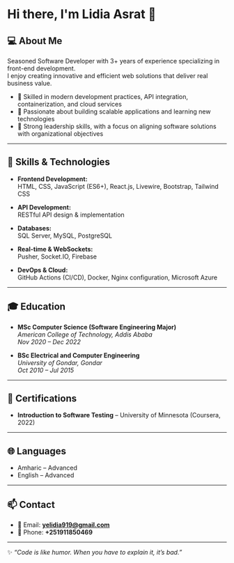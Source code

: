 # Hi there, I'm Lidia Asrat 👋

## 💻 About Me

Seasoned Software Developer with 3+ years of experience specializing in front-end development.  
I enjoy creating innovative and efficient web solutions that deliver real business value.

- 🔭 Skilled in modern development practices, API integration, containerization, and cloud services
- 🌱 Passionate about building scalable applications and learning new technologies
- 👥 Strong leadership skills, with a focus on aligning software solutions with organizational objectives

---

## 🚀 Skills & Technologies

- **Frontend Development:**  
  HTML, CSS, JavaScript (ES6+), React.js, Livewire, Bootstrap, Tailwind CSS

- **API Development:**  
  RESTful API design & implementation

- **Databases:**  
  SQL Server, MySQL, PostgreSQL

- **Real-time & WebSockets:**  
  Pusher, Socket.IO, Firebase

- **DevOps & Cloud:**  
  GitHub Actions (CI/CD), Docker, Nginx configuration, Microsoft Azure

---

## 🎓 Education

- **MSc Computer Science (Software Engineering Major)**  
  _American College of Technology, Addis Ababa_  
  _Nov 2020 – Dec 2022_

- **BSc Electrical and Computer Engineering**  
  _University of Gondar, Gondar_  
  _Oct 2010 – Jul 2015_

---

## 📜 Certifications

- **Introduction to Software Testing** – University of Minnesota (Coursera, 2022)

---

## 🌐 Languages

- Amharic – Advanced
- English – Advanced

---

## 📫 Contact

- 📧 Email: **yelidia919@gmail.com**
- 📱 Phone: **+251911850469**

---

✨ _“Code is like humor. When you have to explain it, it’s bad.”_
